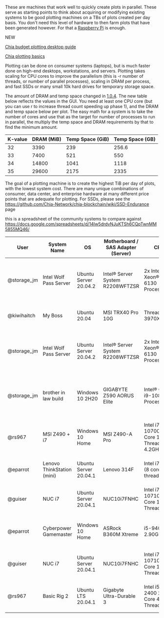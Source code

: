
These are machines that work well to quickly create plots in parallel. These serve as starting points to think about acquiring or modifying existing systems to be good plotting machines on a TBs of plots created per day basis. You don't need this level of hardware to then farm plots that have been generated however. For that a [Raspberry Pi](https://github.com/Chia-Network/chia-blockchain/wiki/Raspberry-Pi) is enough.

NEW

[Chia budget plotting desktop guide](https://docs.google.com/document/d/18a5_MO88hv_DL_644OGFoCiKnpR9udl-PAWKlyIqqQU/edit?usp=sharing)

[Chia plotting basics](https://www.chia.net/2021/02/22/plotting-basics.html)

Plotting can be done on consumer systems (laptops), but is much faster done on high-end desktops, workstations, and servers. Plotting takes scaling for CPU cores to improve the parallelism (this is -r number of threads, or number of parallel processes), scaling in DRAM per process, and fast SSDs or many small 10k hard drives for temporary storage space.

The amount of DRAM and temp space changed in [1.0.4](https://chiadecentral.com/chia-plotting-improvements-in-version-1-04/). The new table below reflects the values in the GUI. You need at least one CPU core (but you can use r to increase thread count speeding up phase 1), and the DRAM and temp space below per plot. The easy math for a system is to take the number of cores and use that as the target for number of processes to run in parallel, the multiply the temp space and DRAM requirements by that to find the minimum amount.

| K-value | DRAM (MiB) | Temp Space (GiB) | Temp Space (GB) |
| ------- | ---------- | ---------------- | --------------- |
| 32      | 3390       | 239              | 256.6           |
| 33      | 7400       | 521              | 550             |
| 34      | 14800      | 1041             | 1118            |
| 35      | 29600      | 2175             | 2335            |


The goal of a plotting machine is to create the highest TiB per day of plots, with the lowest system cost. There are many unique combinations of consumer, data center, and enterprise hardware at many different price points that are adequate for plotting. For SSDs, please see the https://github.com/Chia-Network/chia-blockchain/wiki/SSD-Endurance page

this is a spreadsheet of the community systems to compare against
https://docs.google.com/spreadsheets/d/14Iw5drdvNJuKTSh6CQpTwnMM5855MQ46/

| User        | System Name                | OS                    | Motherboard / SAS Adapter (Server) | CPU                                        | DRAM                     | Temp Drive                                     | Time Phase 1 (s) | Total Time per Plot (s) | Time (min) | Time (hr) | GiB Written | GiB/min | // Plots | TiB/day (all // Plots) | Total Price (USD) | $/TiB/day | version | -r (Threads) | -b (Memory) |
|-------------|----------------------------|-----------------------|------------------------------------|--------------------------------------------|--------------------------|------------------------------------------------|------------------|-------------------------|------------|-----------|-------------|---------|----------|------------------------|-------------------|-----------|---------|--------------|-------------|
| @storage_jm | Intel Wolf Pass Server     | Ubuntu Server 20.04.2 | Intel® Server System R2208WFTZSR   | 2x Intel® Xeon® Gold 6130 Processor        | 256GB DD4 2666 ECC RDIMM | 2 Intel SSD DC P4608 6.4TB, 4x 3.2TB in RAID 0 | 12,722           | 43,156.10               | 719.3      | 11.99     | 101.33      | 0.1409  | 46       | 9.11                   | 5400              | $592.53   | 1.0.5   | 5            | 3400        |
| @kiwihaitch | My Boss                    | Ubuntu 20.04          | MSI TRX40 Pro 10G                  | Threadripper 3970X                         | 256GB DDR4 @ 3200        | 6 x Intel P4600 3.2TB                          | 21,000           | 49,900.00               | 831.7      | 13.86     | 101.33      | 0.1218  | 45       | 7.71                   |                   |           | 1.0.5   | 3            | 3400        |
| @storage_jm | Intel Wolf Pass Server     | Ubuntu Server 20.04.2 | Intel® Server System R2208WFTZSR   | 2x Intel® Xeon® Gold 6130 Processor        | 128GB DD4 2666 ECC RDIMM | Intel SSD DC P4608 6.4TB, 2x 3.2TB in RAID 0   | 12,722           | 32,790.10               | 546.5      | 9.11      | 101.33      | 0.1854  | 26       | 6.78                   | 4000              | $590.02   | 1.0.5   | 5            | 3400        |
| @storage_jm | brother in law build       | Windows 10 2H20       | GIGABYTE Z590 AORUS Elite          | Intel® Core™ i9-10850K Processor           | 64GB DDR4 3200           | 2x Corsair MP600 2TB NVMe M.2 80mm             | 5,389            | 16,981.00               | 283.0      | 4.72      | 101.33      | 0.3580  | 8        | 4.03                   | $2,000.00         | $496.54   | 1.0.5   | 8            | 4000        |
| @rs967      | MSI Z490 + i7              | Windows 10 Home       | MSI Z490-A Pro                     | Intel i7-10700K 8-Core 16-Thread OC 4.2GHz | 32GB DDR4 3600           | 1x Inland Premium 2TB m.2 NVMe SSD             | 11,747           | 27,388.72               | 456.5      | 7.61      | 101.33      | 0.2220  | 6        | 1.87                   | $2,500.00         | $1,334.78 | 1.0.5   | 3            | 5000        |
| @eparrot    | Lenovo ThinkStation (mini) | Ubuntu Server 20.04.1 | Lenovo 314F                        | Intel i7 9700 (8 core, 8 thread)           | 32GB DDR4                | Inland Premium 2TB NVMe                        | 10,650           | 25,300.00               | 421.7      | 7.03      | 101.33      | 0.2403  | 5        | 1.69                   | $700.00           | $414.27   | 1.0.4   | 2            | 3400        |
| @guiser     | NUC i7                     | Ubuntu Server 20.04.1 | NUC10i7FNHC                        | Intel i7-10710U 6-Core 12-Thread           | 32GB DDR4 2666 SO-DIMM   | 1x 1TB Seagate Firecuda 520 NVMe               | 8,916            | 24,807.00               | 413.5      | 6.89      | 101.33      | 0.2451  | 3        | 1.03                   | $1,500.00         | $1,450.75 | 1.0.4   | 2            | 6000        |
| @eparrot    | Cyberpower Gamemaster      | Windows 10 Home       | ASRock B360M Xtreme                | i5-9400F 2.90GHz                           | 16GB DDR4                | Inland Premium 1TB SSD NVMe                    | 6,843            | 18,184.00               | 303.1      | 5.05      | 101.33      | 0.3344  | 1        | 0.47                   | $1,000.00         | $2,126.79 | 1.0.4   | 4            | 3400        |
| @guiser     | NUC i7                     | Ubuntu Server 20.04.1 | NUC10i7FNHC                        | Intel i7-10710U 6-Core 12-Thread           | 32GB DDR4 2666 SO-DIMM   | 1x 1TB Seagate Firecuda 520 NVMe               | 7,777            | 19,388.22               | 323.1      | 5.39      | 101.33      | 0.3136  | 1        | 0.44                   | $1,500.00         | $3,401.55 | 1.0.4   | 2            | 4000        |
| @rs967      | Basic Rig 2                | Ubuntu LTS 20.04.1    | Gigabyte Ultra-Durable 3           | Intel i5-2400 2-Core 4-Thread              | 8GB DDR3 1333            | 1x WD Green 500GB Hard Drive                   | 20,000           | 76,000.00               | 1,266.7    | 21.11     | 101.33      | 0.0800  | 1        | 0.11                   | $150.00           | $1,333.38 | 1.0.5   | 3            | 6000        |